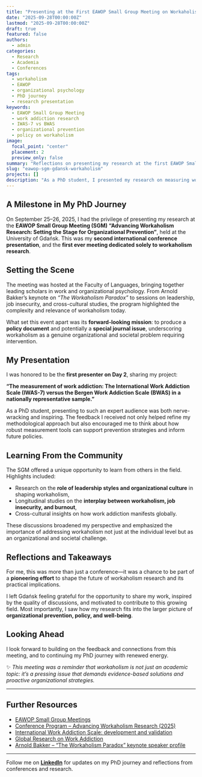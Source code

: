 ```yaml
---
title: "Presenting at the First EAWOP Small Group Meeting on Workaholism Research in Gdańsk"
date: "2025-09-28T00:00:00Z"
lastmod: "2025-09-28T00:00:00Z"
draft: true
featured: false
authors:
  - admin
categories:
  - Research
  - Academia
  - Conferences
tags:
  - workaholism
  - EAWOP
  - organizational psychology
  - PhD journey
  - research presentation
keywords:
  - EAWOP Small Group Meeting
  - work addiction research
  - IWAS-7 vs BWAS
  - organizational prevention
  - policy on workaholism
image:
  focal_point: "center"
  placement: 2
  preview_only: false
summary: "Reflections on presenting my research at the first EAWOP Small Group Meeting on workaholism in Gdańsk, where researchers gathered to exchange ideas, establish a policy document, and highlight workaholism as a pressing organizational challenge."
slug: "eawop-sgm-gdansk-workaholism"
projects: []
description: "As a PhD student, I presented my research on measuring work addiction at the first EAWOP Small Group Meeting on workaholism in Gdańsk. The meeting brought together leading scholars, initiated policy discussions, and emphasized the importance of organizational prevention."
---
```


## A Milestone in My PhD Journey  

On September 25–26, 2025, I had the privilege of presenting my research at the **EAWOP Small Group Meeting (SGM) “Advancing Workaholism Research: Setting the Stage for Organizational Prevention”**, held at the University of Gdańsk. This was my **second international conference presentation**, and the **first ever meeting dedicated solely to workaholism research**.  

## Setting the Scene  

The meeting was hosted at the Faculty of Languages, bringing together leading scholars in work and organizational psychology. From Arnold Bakker’s keynote on *“The Workaholism Paradox”* to sessions on leadership, job insecurity, and cross-cultural studies, the program highlighted the complexity and relevance of workaholism today.  

What set this event apart was its **forward-looking mission**: to produce a **policy document** and potentially a **special journal issue**, underscoring workaholism as a genuine organizational and societal problem requiring intervention.  

## My Presentation  

I was honored to be the **first presenter on Day 2**, sharing my project:  

**“The measurement of work addiction: The International Work Addiction Scale (IWAS-7) versus the Bergen Work Addiction Scale (BWAS) in a nationally representative sample.”**  

As a PhD student, presenting to such an expert audience was both nerve-wracking and inspiring. The feedback I received not only helped refine my methodological approach but also encouraged me to think about how robust measurement tools can support prevention strategies and inform future policies.  

## Learning From the Community  

The SGM offered a unique opportunity to learn from others in the field. Highlights included:  

- Research on the **role of leadership styles and organizational culture** in shaping workaholism,  
- Longitudinal studies on the **interplay between workaholism, job insecurity, and burnout**,  
- Cross-cultural insights on how work addiction manifests globally.  

These discussions broadened my perspective and emphasized the importance of addressing workaholism not just at the individual level but as an organizational and societal challenge.  

## Reflections and Takeaways  

For me, this was more than just a conference—it was a chance to be part of a **pioneering effort** to shape the future of workaholism research and its practical implications.  

I left Gdańsk feeling grateful for the opportunity to share my work, inspired by the quality of discussions, and motivated to contribute to this growing field. Most importantly, I saw how my research fits into the larger picture of **organizational prevention, policy, and well-being**.  

## Looking Ahead  

I look forward to building on the feedback and connections from this meeting, and to continuing my PhD journey with renewed energy.  

✨ *This meeting was a reminder that workaholism is not just an academic topic: it’s a pressing issue that demands evidence-based solutions and proactive organizational strategies.*  

---

## Further Resources  

- [EAWOP Small Group Meetings](https://eawop.org/upcoming-events/advancing-workaholism-research-setting-stage-organizational-prevention)
- [Conference Program – Advancing Workaholism Research (2025)](https://eawop.org/resources/Documents/SGM%20Programmes/SGM2025-Gdansk.pdf)   
- [International Work Addiction Scale: development and validation](https://doi.org/10.1556/2006.2025.00005)
- [Global Research on Work Addiction](https://workaddiction.org/)
- [Arnold Bakker – “The Workaholism Paradox” keynote speaker profile](https://scholar.google.com/citations?user=FTl3bwUAAAAJ&hl=en)  

---  

Follow me on **[LinkedIn](https://www.linkedin.com/)** for updates on my PhD journey and reflections from conferences and research.  
